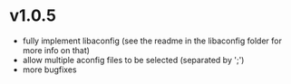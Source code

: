 # v1.0.5

 - fully implement libaconfig (see the readme in the libaconfig folder for more info on that)
 - allow multiple aconfig files to be selected (separated by ';')
 - more bugfixes
